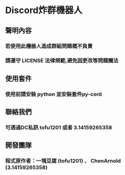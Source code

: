 # Discord炸群機器人
## 聲明內容
### 若使用此機器人造成群組問題概不負責
### 請遵守 LICENSE 法律規範,避免因更改等問題觸法
## 使用套件
### 使用前請安裝 python 並安裝套件py-cord
## 聯絡我們
### 可透過DC私訊 tofu1201  或者 3.14159265358
## 開發團隊
### 程式原作者：一塊豆腐 (tofu1201) 、 ChenArnold (3.14159265358)
